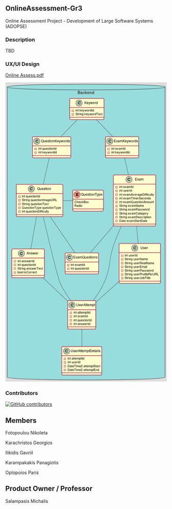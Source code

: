 ## OnlineAssessment-Gr3
Online Assessment Project - Development of Large Software Systems (ADOPSE)
### Description
TBD

### UX/UI Design
[Online Assess.pdf](https://github.com/IGabrielIli/OnlineAssessment-Gr3/files/8681018/Online.Assess.pdf)


![UML](./current_uml2.png?t=1)
### Contributors
[![GitHub contributors](https://contrib.rocks/image?repo=IGabrielIli/OnlineAssessment-Gr3)](https://github.com/IGabrielIli/OnlineAssessment-Gr3/graphs/contributors)

## Members
Fotopoulou Nikoleta

Karachristos Georgios

Ilikidis Gavriil

Karampakakis Panagiotis

Oplopoios Paris

## Product Owner / Professor

Salampasis Michalis

